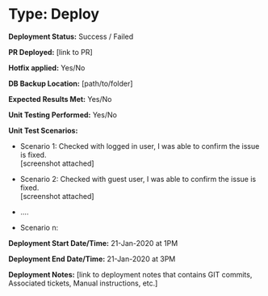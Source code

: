 # Type: Deploy

<!--
 @description: Template Deploy Dev Response
-->

**Deployment Status:** Success / Failed 

**PR Deployed:** [link to PR] 

**Hotfix applied:** Yes/No 

**DB Backup Location:** [path/to/folder] 

**Expected Results Met:** Yes/No 

**Unit Testing Performed:** Yes/No 

**Unit Test Scenarios:** 
- Scenario 1: Checked with logged in user, I was able to confirm the issue is fixed.  
[screenshot attached] 

- Scenario 2: Checked with guest user, I was able to confirm the issue is fixed.  
[screenshot attached] 
- .... 
- Scenario n: 

**Deployment Start Date/Time:** 21-Jan-2020 at 1PM 

**Deployment End Date/Time:** 21-Jan-2020 at 3PM 

**Deployment Notes:** [link to deployment notes that contains GIT commits, Associated tickets, Manual instructions, etc.]  
